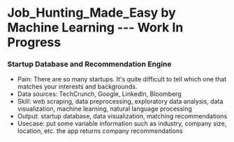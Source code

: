 # Job_Hunting_Made_Easy by Machine Learning --- Work In Progress

### Startup Database and Recommendation Engine
- Pain: There are so many startups. It's quite difficult to tell which one that matches your interests and backgrounds.
- Data sources: TechCrunch, Google, LinkedIn, Bloomberg
- Skill: web scraping, data preprocessing, exploratory data analysis, data visualization, machine learning, natural language processing
- Output: startup database, data visualization, matching recommendations
- Usecase: put some variable information such as industry, company size, location, etc. the app returns company recommendations
